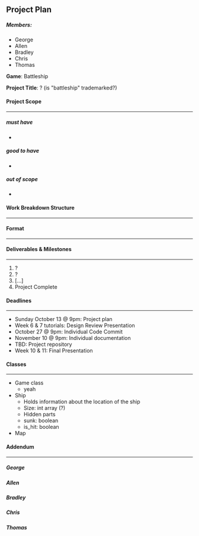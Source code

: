 ## Project Plan

##### Members:

- George
- Allen
- Bradley
- Chris
- Thomas

**Game**: Battleship

**Project Title**: ? (is "battleship" trademarked?)

#### Project Scope

---

##### must have

- 

##### good to have

- 

##### out of scope

- 

#### Work Breakdown Structure

---

#### Format

---

#### Deliverables & Milestones

---

1. ?
2. ?
3. [...]
4. Project Complete

#### Deadlines

---

- Sunday October 13 @ 9pm: Project plan
- Week 6 & 7 tutorials: Design Review Presentation
- October 27 @ 9pm: Individual Code Commit
- November 10 @ 9pm: Individual documentation
- TBD: Project repository
- Week 10 & 11: Final Presentation

#### Classes

---

- Game class
  - yeah
- Ship
  - Holds information about the location of the ship
  - Size: int array (?)
  - Hidden parts
  - sunk: boolean
  - is_hit: boolean
- Map

#### Addendum

---

##### George

##### Allen

##### Bradley

##### Chris

##### Thomas